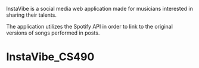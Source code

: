 InstaVibe is a social media web application made for musicians interested in sharing their talents. 

The application utilizes the Spotify API in order to link to the original versions of songs performed in posts.
# InstaVibe_CS490
